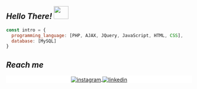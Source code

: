 ## ***Hello There!*** <img src="https://user-images.githubusercontent.com/71871211/128218014-e4ee2b40-54dd-4ccd-99eb-2439f2f7adf7.gif" width="40" height="35"/>
<!-- <p align="left"> <img src="https://komarev.com/ghpvc/?username=yusptar&color=blueviolet" alt="Profile views" /> </p> -->
<!-- <img align="right" width="300em" height="300em" src="https://github.com/birobirobiro/birobirobiro/blob/master/animation_500_kv8i962g.gif?raw=true"/> -->

```javascript
const intro = {
  programming_language: [PHP, AJAX, JQuery, JavaScript, HTML, CSS],
  database: [MySQL]
}
```

<!-- ## ***Working Tools***

![JavaScript](https://img.shields.io/badge/-JavaScript-05122A?style=flat&logo=javascript)&nbsp;
![PHP](https://img.shields.io/badge/-PHP-05122A?style=flat&logo=PHP)&nbsp;
![Dart](https://img.shields.io/badge/-flutter-05122A?style=flat&logo=flutter)&nbsp;
![HTML](https://img.shields.io/badge/-HTML-05122A?style=flat&logo=HTML5)&nbsp;
![CSS](https://img.shields.io/badge/-CSS-05122A?style=flat&logo=CSS3&logoColor=1572B6)&nbsp;
![Laravel](https://img.shields.io/badge/-Laravel-05122A?style=flat&logo=laravel)&nbsp;
![Visual Studio Code](https://img.shields.io/badge/-VS%20Code-05122A?style=flat&logo=visual-studio-code&logoColor=007ACC)&nbsp;
![Adobe Photoshop](https://img.shields.io/badge/-Adobe%20Photoshop-05122A?style=flat&logo=adobe-photoshop)&nbsp;
![Adobe Illustrator](https://img.shields.io/badge/-Adobe%20Illustrator-05122A?style=flat&logo=adobe-illustrator)&nbsp; -->

## ***Reach me***
  <p align="center" style="background:white">
    <a href="https://www.instagram.com/mchyush" target="_blank">
      <img align="center" src="https://img.shields.io/badge/-mchyush-05122A?style=flat&logo=instagram" alt="instagram"/>
    </a>
    <a href="https://www.linkedin.com/in/mchyush" target="_blank">
      <img align="center" src="https://img.shields.io/badge/-mchyush-05122A?style=flat&logo=linkedin" alt="linkedin"/>
    </a>
  </p>
  
<!-- <div>
  <p align="center" style="background:blue">
    <a href="https://www.instagram.com/mchyush" target="_blank">
   <img align="center" src="https://img.shields.io/badge/-yusptar-05122A?style=flat&logo=instagram" alt="instagram"/>
  </a>
  <a href="https://www.linkedin.com/in/mchyush" target="_blank">
    <img align="center" src="https://img.shields.io/badge/-yusptar-05122A?style=flat&logo=linkedin" alt="linkedin"/>
  </a>
  </p>
</div> -->


